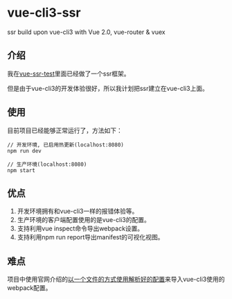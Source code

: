 # vue-cli3-ssr
ssr build upon vue-cli3 with Vue 2.0, vue-router &amp; vuex

## 介绍

我在[vue-ssr-test](https://github.com/sishenhei7/vue-ssr-test)里面已经做了一个ssr框架。

但是由于vue-cli3的开发体验很好，所以我计划把ssr建立在vue-cli3上面。

## 使用

目前项目已经能够正常运行了，方法如下：

```
// 开发环境, 已启用热更新(localhost:8080)
npm run dev

// 生产环境(localhost:8080)
npm start
```

## 优点

1. 开发环境拥有和vue-cli3一样的报错体验等。
2. 生产环境的客户端配置使用的是vue-cli3的配置。
3. 支持利用vue inspect命令导出webpack设置。
4. 支持利用npm run report导出manifest的可视化视图。

## 难点

项目中使用官网介绍的[以一个文件的方式使用解析好的配置](https://cli.vuejs.org/zh/guide/webpack.html#%E5%AE%A1%E6%9F%A5%E9%A1%B9%E7%9B%AE%E7%9A%84-webpack-%E9%85%8D%E7%BD%AE)来导入vue-cli3使用的webpack配置。
